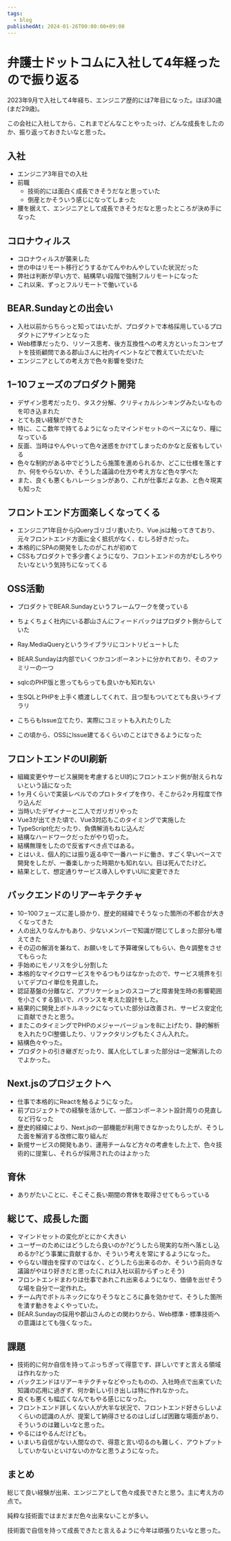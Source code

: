```yaml
---
tags:
  - blog
publishedAt: 2024-01-26T00:00:00+09:00
---
```


# 弁護士ドットコムに入社して4年経ったので振り返る

2023年9月で入社して4年経ち、エンジニア歴的には7年目になった。ほぼ30歳(まだ29歳)。

この会社に入社してから、これまでどんなことやったっけ、どんな成長をしたのか、振り返っておきたいなと思った。

## 入社

- エンジニア3年目での入社
- 前職
  - 技術的には面白く成長できそうだなと思っていた
  - 倒産とかそういう感じになってしまった
- 腰を据えて、エンジニアとして成長できそうだなと思ったところが決め手になった

## コロナウィルス

- コロナウィルスが襲来した
- 世の中はリモート移行どうするかてんやわんやしていた状況だった
- 弊社は判断が早い方で、結構早い段階で強制フルリモートになった
- これ以来、ずっとフルリモートで働いている

## BEAR.Sundayとの出会い

- 入社以前からちらっと知ってはいたが、プロダクトで本格採用しているプロダクトにアサインとなった
- Web標準だったり、リソース思考、後方互換性への考え方といったコンセプトを技術顧問である郡山さんに社内イベントなどで教えていただいた
- エンジニアとしての考え方で色々影響を受けた

## 1−10フェーズのプロダクト開発

- デザイン思考だったり、タスク分解、クリティカルシンキングみたいなものを叩き込まれた
- とても良い経験ができた
- 特に、ここ数年で持てるようになったマインドセットのベースになり、糧になっている
- 反面、当時はやんやいって色々迷惑をかけてしまったのかなと反省もしている
- 色々な制約がある中でどうしたら施策を進められるか、どこに仕様を落とすか、何をやらないか、そうした議論の仕方や考え方など色々学べた
- また、良くも悪くもハレーションがあり、これが仕事だよなあ、と色々現実も知った

## フロントエンド方面楽しくなってくる

- エンジニア1年目からjQueryゴリゴリ書いたり、Vue.jsは触ってきており、元々フロントエンド方面に全く抵抗がなく、むしろ好きだった。
- 本格的にSPAの開発をしたのがこれが初めて
- CSSもプロダクトで多少書くようになり、フロントエンドの方がむしろやりたいなという気持ちになってくる

## OSS活動

- プロダクトでBEAR.Sundayというフレームワークを使っている
- ちょくちょく社内にいる郡山さんにフィードバックはプロダクト側からしていた

- Ray.MediaQueryというライブラリにコントリビュートした
- BEAR.Sundayは内部でいくつかコンポーネントに分かれており、そのファミリーの一つ
- sqlcのPHP版と思ってもらっても良いかも知れない
- 生SQLとPHPを上手く橋渡ししてくれて、且つ型もついてとても良いライブラリ
- こちらもIssue立てたり、実際にコミットも入れたりした
- この頃から、OSSにIssue建てるくらいのことはできるようになった

## フロントエンドのUI刷新

- 組織変更やサービス展開を考慮するとUI的にフロントエンド側が耐えられないという話になった
- 1ヶ月くらいで実装レベルでのプロトタイプを作り、そこから2ヶ月程度で作り込んだ
- 当時いたデザイナーと二人でガリガリやった
- Vue3が出てきた頃で、Vue3対応もこのタイミングで実施した
- TypeScript化だったり、負債解消もねじ込んだ
- 結構なハードワークだったがやり切った。
- 結構無理をしたので反省すべき点ではある。
- とはいえ、個人的には振り返る中で一番ハードに働き、すごく早いペースで開発をしたが、一番楽しかった時期かも知れない。目は死んでたけど。
- 結果として、想定通りサービス導入しやすいUIに変更できた

## バックエンドのリアーキテクチャ

- 10−100フェーズに差し掛かり、歴史的経緯でそうなった箇所の不都合が大きくなってきた
- 人の出入りなんかもあり、少ないメンバーで知識が閉じてしまった部分も増えてきた
- その辺の解消を兼ねて、お願いをして予算確保してもらい、色々調整をさせてもらった
- 手始めにモノリスを少し分割した
- 本格的なマイクロサービスをやるつもりはなかったので、サービス境界を引いてデプロイ単位を見直した。
- 認証基盤の分離など、アプリケーションのスコープと障害発生時の影響範囲を小さくする狙いで、バランスを考えた設計をした。
- 結果的に開発上ボトルネックになっていた部分は改善され、サービス安定化に貢献できたと思う。
- またこのタイミングでPHPのメジャーバージョンを8に上げたり、静的解析を入れたりCI整備したり、リファクタリングもたくさん入れた。
- 結構色々やった。
- プロダクトの引き継ぎだったり、属人化してしまった部分は一定解消したのでよかった。

## Next.jsのプロジェクトへ

- 仕事で本格的にReactを触るようになった。
- 前プロジェクトでの経験を活かして、一部コンポーネント設計周りの見直しなど行なった
- 歴史的経緯により、Next.jsの一部機能が利用できなかったりしたが、そうした面を解消する改修に取り組んだ
- 新規サービスの開発もあり、運用チームなど方々の考慮をした上で、色々技術的に提案し、それらが採用されたのはよかった

## 育休

- ありがたいことに、そこそこ長い期間の育休を取得させてもらっている


## 総じて、成長した面

- マインドセットの変化がとにかく大きい
- ユーザーのためにはどうしたら良いのか?どうしたら現実的な所へ落とし込めるか?どう事業に貢献するか、そういう考えを常にするようになった。
- やらない理由を探すのではなく、どうしたら出来るのか、そういう前向きな議論がやはり好きだと思った(これは入社以前からずっとそう)
- フロントエンドまわりは仕事であれこれ出来るようになり、価値を出せそうな場を自分で一定作れた。
- チーム内でボトルネックになりそうなところに鼻を効かせて、そうした箇所を潰す動きをよくやっていた。
- BEAR.Sundayの採用や郡山さんのとの関わりから、Web標準・標準技術への意識はとても強くなった。


## 課題

- 技術的に何か自信を持ってぶっちぎって得意です、詳しいですと言える領域は作れなかった
- バックエンドはリアーキテクチャなどやったものの、入社時点で出来ていた知識の応用に過ぎず、何か新しい引き出しは特に作れなかった。
- 良くも悪くも幅広くなんでもやる感じになった。
- フロントエンド詳しくない人が大半な状況で、フロントエンド好きらしいよくらいの認識の人が、提案して納得させるのはしばしば困難な場面があり、そういうのは難しいなと思った。
- やるにはやるんだけども。
- いまいち自信がない人間なので、得意と言い切るのも難しく、アウトプットしていかないといけないのかなと思うようになった。



## まとめ

総じて良い経験が出来、エンジニアとして色々成長できたと思う。主に考え方の点で。

純粋な技術面ではまだまだ色々出来ないことが多い。

技術面で自信を持って成長できたと言えるように今年は頑張りたいなと思った。



